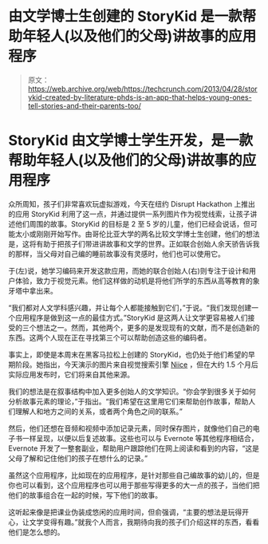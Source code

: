 # 由文学博士生创建的 StoryKid 是一款帮助年轻人(以及他们的父母)讲故事的应用程序

> 原文：<https://web.archive.org/web/https://techcrunch.com/2013/04/28/storykid-created-by-literature-phds-is-an-app-that-helps-young-ones-tell-stories-and-their-parents-too/>

# StoryKid 由文学博士学生开发，是一款帮助年轻人(以及他们的父母)讲故事的应用程序

众所周知，孩子们非常喜欢玩虚拟游戏，今天在纽约 Disrupt Hackathon 上推出的应用 StoryKid 利用了这一点，并通过提供一系列图片作为视觉线索，让孩子讲述他们周围的故事。StoryKid 的目标是 2 至 5 岁的儿童，他们已经会说话，但可能太小或刚刚开始写作。由哥伦比亚大学的两名比较文学博士生创建，他们的想法是，这将有助于把孩子们带进讲故事和文学的世界。正如联合创始人余天骄告诉我的那样，当父母对自己编的睡前故事没有灵感时，他们也可以使用它。

于(左)说，她学习编码来开发这款应用，而她的联合创始人(右)则专注于设计和用户体验，致力于视觉元素。他们这样做的动机是将他们所学的东西从高等教育的象牙塔中拿出来。

“我们都对人文学科感兴趣，并让每个人都能接触到它们，”于说。“我们发现创建一个应用程序是做到这一点的最佳方式。”StoryKid 是这两人让文学更容易被人们接受的三个想法之一。然而，其他两个，更多的是发现现有的文献，而不是创造新的东西。这两个人现在正在寻找第三个可以帮助创造这些的编码者。

事实上，即使是本周末在黑客马拉松上创建的 StoryKid，也仍处于他们希望的早期阶段。她指出，今天演示的图片来自视觉搜索引擎 [Niice](https://web.archive.org/web/20221207091109/http://niice.co/) ，但在大约 1.5 个月后实际应用发布时，它们将来自其他来源。

我们的想法是在叙事结构中加入更多创始人的文学知识。“你会学到很多关于如何分析故事元素的理论，”于指出。“我们希望在这里用它们来帮助创作故事，帮助人们理解人和地方之间的关系，或者两个角色之间的联系。”

然后，他们还想在音频和视频中添加记录元素，同时保存图片，就像他们自己的电子书一样呈现，以便以后复述故事。这些也可以与 Evernote 等其他程序相结合，Evernote 开发了一整套副业，帮助用户跟踪他们在网上阅读和看到的内容，“这是父母了解和记住他们的孩子在想什么的记录。”

虽然这个应用程序，比如现在的应用程序，是针对那些自己编故事的幼儿的，但是你也可以看到，这个应用程序也可以用于那些写得更多的大一点的孩子，当他们把他们的故事组合在一起的时候，写下他们的故事。

这听起来像是把课业伪装成悠闲的应用时间，但俞强调，“主要的想法是玩得开心，让文学变得有趣。”就我个人而言，我期待向我的孩子们介绍这样的东西，看看他们是怎么想的。